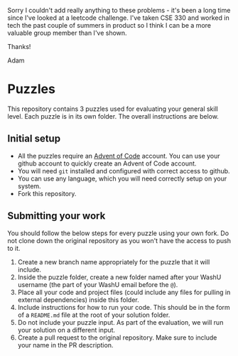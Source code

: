 Sorry I couldn't add really anything to these problems - it's been a long time since I've looked at a leetcode challenge. I've taken CSE 330 and worked in tech the past couple of summers in product so I think I can be a more valuable group member than I've shown. 

Thanks!

Adam




# Puzzles

This repository contains 3 puzzles used for evaluating your general skill level. Each puzzle is in its own folder. The overall instructions are below.

## Initial setup

- All the puzzles require an [Advent of Code](https://adventofcode.com) account. You can use your github account to quickly create an Advent of Code account.
- You will need `git` installed and configured with correct access to github.
- You can use any language, which you will need correctly setup on your system.
- Fork this repository.

## Submitting your work

You should follow the below steps for every puzzle using your own fork. Do not clone down the original repository as you won't have the access to push to it.

1. Create a new branch name appropriately for the puzzle that it will include.
1. Inside the puzzle folder, create a new folder named after your WashU username (the part of your WashU email before the `@`).
1. Place all your code and project files (could include any files for pulling in external dependencies) inside this folder.
1. Include instructions for how to run your code. This should be in the form of a `README.md` file at the root of your solution folder.
1. Do not include your puzzle input. As part of the evaluation, we will run your solution on a different input.
1. Create a pull request to the original repository. Make sure to include your name in the PR description.

